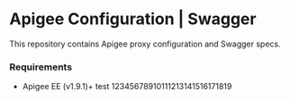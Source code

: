 # Apigee Configuration | Swagger

This repository contains Apigee proxy configuration and Swagger specs.

### Requirements
- Apigee EE (v1.9.1)+
test 12345678910111213141516171819
